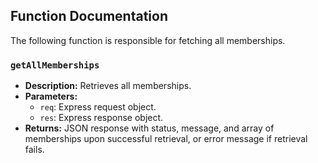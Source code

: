 ## Function Documentation

The following function is responsible for fetching all memberships.

### `getAllMemberships`

- **Description:** Retrieves all memberships.
- **Parameters:**
  - `req`: Express request object.
  - `res`: Express response object.
- **Returns:** JSON response with status, message, and array of memberships upon successful retrieval, or error message if retrieval fails.
